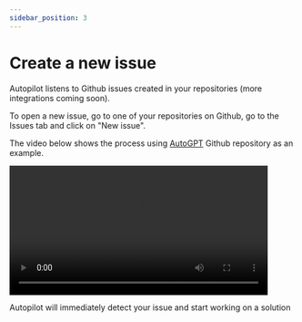 ```yaml
---
sidebar_position: 3
---
```


# Create a new issue

Autopilot listens to Github issues created in your repositories (more integrations coming soon).

To open a new issue, go to one of your repositories on Github, go to the Issues tab and click on "New issue".

The video below shows the process using [AutoGPT](https://github.com/Significant-Gravitas/AutoGPT) Github repository as an example.

<video controls width="90%">
  <source src="/newissue.mp4"/>
</video>

Autopilot will immediately detect your issue and start working on a solution
